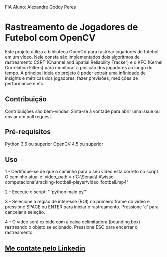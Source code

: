 FIA
Aluno: Alexandre Godoy Peres

# Rastreamento de Jogadores de Futebol com OpenCV
Este projeto utiliza a biblioteca OpenCV para rastrear jogadores de futebol em um vídeo. Nele consta são implementados dois algoritmos de rastreamento CSRT (Channel and Spatial Reliability Tracker) e o KFC (Kernel Correlation Filters) para monitorar a posição dos jogadores ao longo do tempo. 
A principal ideia do projeto é poder extrair uma infinidade de insights e métricas dos jogadores, fazer previsões, medições de performance e etc.

## Contribuição
Contribuições são bem-vindas! Sinta-se à vontade para abrir uma issue ou enviar um pull request.

## Pré-requisitos
Python 3.6 ou superior
OpenCV 4.5 ou superior

## Uso
1 - Certifique-se de que o caminho para o seu vídeo está correto no script. O caminho atual é:
video_path = r'C:\Senac\I.A\visao-computacional\tracking-football-player\video_football.mp4'

2 - Execute o script:
'''python main.py'''

3 - Selecione a região de interesse (ROI) no primeiro frame do vídeo e pressione SPACE ou ENTER para iniciar o rastreamento. Pressione 'c' para cancelar a seleção.

4 - O vídeo será exibido com a caixa delimitadora (bounding box) rastreando o objeto selecionado. Pressione ESC para encerrar o rastreamento.

## [Me contate pelo Linkedin](https://www.linkedin.com/in/alexandre-peres-a085b9a6/)